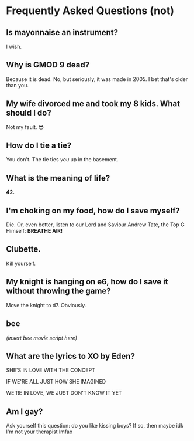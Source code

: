 # Frequently Asked Questions (not)
## Is mayonnaise an instrument?
I wish.
## Why is GMOD 9 dead?
Because it is dead. No, but seriously, it was made in 2005. I bet that's older than you.
## My wife divorced me and took my 8 kids. What should I do?
Not my fault. 😎
## How do I tie a tie?
You don't. The tie ties *you* up in the basement.
## What is the meaning of life?
**42.**
## I'm choking on my food, how do I save myself?
Die. Or, even better, listen to our Lord and Saviour Andrew Tate, the Top G Himself: **BREATHE AIR!**
## Clubette.
Kill yourself.
## My knight is hanging on e6, how do I save it without throwing the game?
Move the knight to d7. Obviously.
## bee
*(insert bee movie script here)*
## What are the lyrics to XO by Eden?
SHE'S IN LOVE WITH THE CONCEPT

IF WE'RE ALL JUST HOW SHE IMAGINED

WE'RE IN LOVE, WE JUST DON'T KNOW IT YET
## Am I gay?
Ask yourself this question: do you like kissing boys? If so, then maybe idk I'm not your therapist lmfao